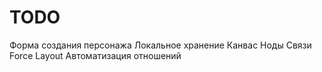 # TODO

Форма создания персонажа
Локальное хранение
Канвас
Ноды
Связи
Force Layout
Автоматизация отношений
